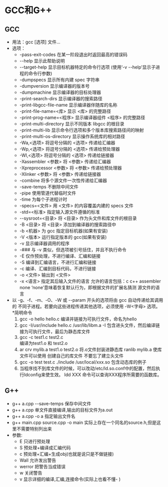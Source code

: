 GCC和G++
===

GCC
---

* 用法：gcc [选项] 文件...
* 选项：
  * -pass-exit-codes         在某一阶段退出时返回最高的错误码
  * --help                   显示此帮助说明
  * --target-help            显示目标机器特定的命令行选项
  (使用‘-v --help’显示子进程的命令行参数)
  * -dumpspecs               显示所有内建 spec 字符串
  * -dumpversion             显示编译器的版本号
  * -dumpmachine             显示编译器的目标处理器
  * -print-search-dirs       显示编译器的搜索路径
  * -print-libgcc-file-name  显示编译器伴随库的名称
  * -print-file-name=<库>    显示 <库> 的完整路径
  * -print-prog-name=<程序>  显示编译器组件 <程序> 的完整路径
  * -print-multi-directory   显示不同版本 libgcc 的根目录
  * -print-multi-lib         显示命令行选项和多个版本库搜索路径间的映射
  * -print-multi-os-directory 显示操作系统库的相对路径
  * -Wa,<选项>               将逗号分隔的 <选项> 传递给汇编器
  * -Wp,<选项>               将逗号分隔的 <选项> 传递给预处理器
  * -Wl,<选项>               将逗号分隔的 <选项> 传递给链接器
  * -Xassembler <参数>       将 <参数> 传递给汇编器
  * -Xpreprocessor <参数>    将 <参数> 传递给预处理器
  * -Xlinker <参数>          将 <参数> 传递给链接器
  * -combine                 将多个源文件一次性传递给汇编器
  * -save-temps              不删除中间文件
  * -pipe                    使用管道代替临时文件
  * -time                    为每个子进程计时
  * -specs=<文件>            用 <文件> 的内容覆盖内建的 specs 文件
  * -std=<标准>              指定输入源文件遵循的标准
  * --sysroot=<目录>         将 <目录> 作为头文件和库文件的根目录
  * -B <目录>                将 <目录> 添加到编译器的搜索路径中
  * -b <机器>                为 gcc 指定目标机器(如果有安装)
  * -V <版本>                运行指定版本的 gcc(如果有安装)
  * -v                       显示编译器调用的程序
  * -###                     与 -v 类似，但选项被引号括住，并且不执行命令
  * -E                       仅作预处理，不进行编译、汇编和链接
  * -S                       编译到汇编语言，不进行汇编和链接
  * -c                       编译、汇编到目标代码，不进行链接
  * -o <文件>                输出到 <文件>
  * -x <语言>                指定其后输入文件的语言
                           允许的语言包括：c c++ assembler none
                           ‘none’意味着恢复默认行为，即根据文件的扩展名猜测
                           源文件的语言
* 以 -g、-f、-m、-O、-W 或 --param 开头的选项将由 gcc 自动传递给其调用的
 不同子进程。若要向这些进程传递其他选项，必须使用 -W<字母> 选项。
*简明命令
  1. gcc -o hello hello.c
编译并链接为可执行文件，命名为hello
  2. gcc -I/usr/include hello.c /usr/lib/libm.a
-I 包含进头文件，然后编译链接为可执行文件，最后为静态库文件
  3. gcc -c test1.c test2.c  
编译为test1.o 和 test2.o
  4. ar crv mylib.a test1.o test2.o
将.o文件封装进静态库 ranlib mylib.a 使库文件可以使用 创建自己的库文件 不要忘了建立头文件
  5. gcc -o test test.c ./include /usr/local/xxx.so
包含动态库的例子
  6. 当程序找不到库文件的时候，可以改动/etc/ld.so.conf中的配置，然后执行ldconfig来使生效。
ldd XXX 命令可以查询XXX程序所需要的函数库。

G++
---

* g++ a.cpp --save-temps      保存中间文件
* g++ a.cpp             单文件直接编译,输出的目标文件为a.out
* g++ a.cpp -o a          指定输出文件名
* g++ main.cpp source.cpp -o main 实际上存在一个同名的source.h,但是这里不需要特别列出来
* 参数:
  * E                 只进行预处理
  * S                 预处理+编译成汇编代码
  * c                 预处理+汇编+生成obj(也就是说只是不做链接)
  * Wall              允许发出警告
  * werror              把警告当成错误
  * w                 关闭警告
  * v                 显示详细的编译,汇编,连接命令(实际上也看不懂- )